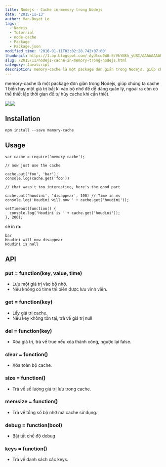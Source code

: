 ```yaml
---
title: Nodejs - Cache in-memory trong Nodejs
date: '2015-11-13'
author: Van-Duyet Le
tags:
  - Nodejs
  - Tutorrial
  - node-cache
  - Package
  - Package.json
modified_time: '2016-01-11T02:02:28.742+07:00'
thumbnail: https://1.bp.blogspot.com/-AyUtco9W0rE/VkYN8h_yUBI/AAAAAAAAFqI/IY2bT1tt5VU/s1600/nodejs-logo.png
slug: /2015/11/nodejs-cache-in-memory-trong-nodejs.html
category: Javascript
description: memory-cache là một package đơn giản trong Nodejs, giúp chúng ta cache 1 biến hay một giá trị bất kì vào bộ nhớ để dễ dàng quản lý, ngoài ra còn có thể thiết lập thời gian để tự hủy cache khi cần thiết.
---
```


memory-cache là một package đơn giản trong Nodejs, giúp chúng ta cache 1 biến hay một giá trị bất kì vào bộ nhớ để dễ dàng quản lý, ngoài ra còn có thể thiết lập thời gian để tự hủy cache khi cần thiết.

![](https://1.bp.blogspot.com/-AyUtco9W0rE/VkYN8h_yUBI/AAAAAAAAFqI/IY2bT1tt5VU/s1600/nodejs-logo.png)![](https://1.bp.blogspot.com/-NpW8Cw34Ay0/VkYPmTU76DI/AAAAAAAAFqY/UroPqdRt4mg/s400/hdd_hard_drive_disk_technology_storage_save_hardware_information_data_sata_device_memory_tool_backup_computer_electronics_equipment_flat_design_icon-512.png)

## Installation

```
npm install --save memory-cache
```

## Usage

```
var cache = require('memory-cache');

// now just use the cache

cache.put('foo', 'bar');
console.log(cache.get('foo'))

// that wasn't too interesting, here's the good part

cache.put('houdini', 'disappear', 100) // Time in ms
console.log('Houdini will now ' + cache.get('houdini'));

setTimeout(function() {
  console.log('Houdini is ' + cache.get('houdini'));
}, 200);
```

sẽ in ra:

```
bar
Houdini will now disappear
Houdini is null
```

## API

### put = function(key, value, time)

- Lưu một giá trị vào bộ nhớ.
- Nếu không có time thì biến được lưu vĩnh viễn.

### get = function(key)

- Lấy giá trị cache.
- Nếu key không tồn tại, trả về giá trị null

### del = function(key)

- Xóa giá trị, trả về true nếu xóa thành công, ngược lại false.

### clear = function()

- Xóa toàn bộ cache.

### size = function()

- Trả về số lượng giá trị lưu trong cache.

### memsize = function()

- Trả về tổng số bộ nhớ mà cache sử dụng.

### debug = function(bool)

- Bật tắt chế độ debug

### keys = function()

- Trả về danh sách các keys.
